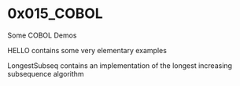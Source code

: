 # 0x015_COBOL
Some COBOL Demos

HELLO contains some very elementary examples

LongestSubseq contains an implementation of the longest increasing subsequence algorithm
